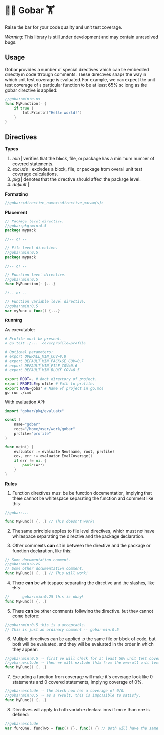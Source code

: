 # 🏋️‍♀️ Gobar 🏋️

Raise the bar for your code quality and unit test coverage.

_Warning:_ This library is still under development and may contain unresolved bugs.

## Usage

Gobar provides a number of special directives which can be embedded directly in code through comments. These directives shape the way in which unit test coverage is evaluated. For example, we can expect the unit test coverage of a particular function to be at least 65% so long as the gobar directive is applied:

```go
//gobar:min:0.65
func MyFunction() {
    if true {
        fmt.Println("Hello world!")
    }
}
```

## Directives

__Types__

1. _min_ | verifies that the block, file, or package has a minimum number of covered statements.
2. _exclude_ | excludes a block, file, or package from overall unit test coverage calculations.
3. _pkg_ | denotes that the directive should affect the package level.
4. _default_ | 

__Formatting__

```go
//gobar:<directive_name>:<directive_param(s)>
```

__Placement__

```go
// Package level directive.
//gobar:pkg:min:0.5
package mypack

//-- or --

// File level directive.
//gobar:min:0.5
package mypack

//-- or --

// Function level directive.
//gobar:min:0.5
func MyFunction() {...}

//-- or --

// Function variable level directive.
//gobar:min:0.5
var myFunc = func() {...}
```

__Running__

As executable:

```sh
# Profile must be present:
# go test ./... -coverprofile=profile

# Optional parameters:
# export OVERALL_MIN_COV=0.8
# export DEFAULT_MIN_PACKAGE_COV=0.7
# export DEFAULT_MIN_FILE_COV=0.6
# export DEFAULT_MIN_BLOCK_COV=0.5

export ROOT=. # Root directory of project.
export PROFILE=profile # Path to profile.
export NAME=gobar # Name of project in go.mod
go run ./cmd
```

With evaluation API:

```go
import "gobar/pkg/evaluate"

const (
    name="gobar"
    root="/home/user/work/gobar"
    profile="profile"
)

func main() {
    evaluator := evaluate.New(name, root, profile)
    cov, err := evaluator.EvalCoverage()
    if err != nil {
        panic(err)
    }
}

```

__Rules__

1. Function directives must be be function documentation, implying that there cannot be whitespace separating the function and comment like this:

```go
//gobar:...

func MyFunc() {...} // This doesn't work!
```

2. The same principle applies to file level directives, which must not have whitespace separating the directive and the package declaration.

3. Other comments __can__ sit in between the directive and the package or function declaration, like this:

```go
// Some documentation comment.
//gobar:min:0.25
// Some other documentation comment.
func MyFunc() {...} // This will work!
```

4. There __can__ be whitespace separating the directive and the slashes, like this:

```go
//      gobar:min:0.25 this is okay!
func MyFunc() {...}
```

5. There __can__ be other comments following the directive, but they cannot come before:

```go
//gobar:min:0.5 this is a acceptable.
// This is just an ordinary comment -- gobar:min:0.5
```

6. Multiple directives can be applied to the same file or block of code, but both will be evaluated, and they will be evaluated in the order in which they appear:

```go
//gobar:min:0.5 -- first we will check for at least 50% unit test coverage.
//gobar:exclude -- then we will exclude this from the overall unit test coverage bar.
func MyFunc() {...}
```

7. Excluding a function from coverage will make it's coverage look like 0 statements and 0 covered statements, implying coverage of 0%.

```go
//gobar:exclude -- the block now has a coverage of 0/0.
//gobar:min:0.5 -- as a result, this is impossible to satisfy.
func MyFunc() {...}
```

8. Directives will apply to both variable declarations if more than one is defined:

```go
//gobar:exclude
var funcOne, funcTwo = func() {}, func() {} // Both will have the same exclusion directive.
```